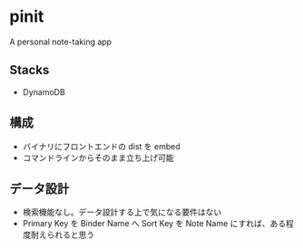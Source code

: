# pinit
A personal note-taking app

## Stacks
- DynamoDB

## 構成
- バイナリにフロントエンドの dist を embed
- コマンドラインからそのまま立ち上げ可能

## データ設計
- 検索機能なし。データ設計する上で気になる要件はない
- Primary Key を Binder Name へ Sort Key を Note Name にすれば、ある程度耐えられると思う
